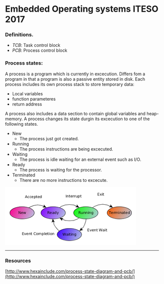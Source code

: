 # Embedded Operating systems ITESO 2017


### Definitions.

- _*TCB*_: Task control block
- _*PCB*_: Process control block


### Process states:
A process is a program which is currently in excecution. Differs fom a program in
that a program is also a passive entity stored in disk.
Each process includes its own process stack to store temporary data:
  - Local variables
  - function parameteres
  - return address

A process also includes a data section to contain global variables and heap-memory.
A process changes its state durgin its excecution to one of the following states.
* New
  * The process just got created.
* Running
  * The process instructions are being excecuted.
* Waiting
  * The process is idle waiting for an external event such as I/O.
* Ready
  * The process is waiting for the processor.
* Terminated
  * There are no more instructions to excecute.

![](./TaskFlow.png)


- - -

### Resources

[http://www.hexainclude.com/process-state-diagram-and-pcb/](http://www.hexainclude.com/process-state-diagram-and-pcb/)
